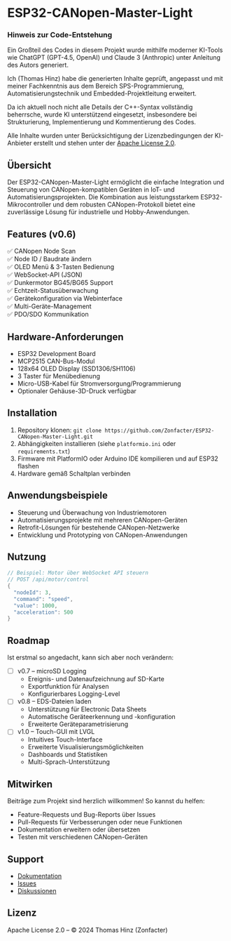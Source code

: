 # ESP32-CANopen-Master-Light
### Hinweis zur Code-Entstehung

Ein Großteil des Codes in diesem Projekt wurde mithilfe moderner KI-Tools wie ChatGPT (GPT-4.5, OpenAI) und Claude 3 (Anthropic) unter Anleitung des Autors generiert.

Ich (Thomas Hinz) habe die generierten Inhalte geprüft, angepasst und mit meiner Fachkenntnis aus dem Bereich SPS-Programmierung, Automatisierungstechnik und Embedded-Projektleitung erweitert.

Da ich aktuell noch nicht alle Details der C++-Syntax vollständig beherrsche, wurde KI unterstützend eingesetzt, insbesondere bei Strukturierung, Implementierung und Kommentierung des Codes.

Alle Inhalte wurden unter Berücksichtigung der Lizenzbedingungen der KI-Anbieter erstellt und stehen unter der [Apache License 2.0](./LICENSE.txt).

## Übersicht

Der ESP32-CANopen-Master-Light ermöglicht die einfache Integration und Steuerung von CANopen-kompatiblen Geräten in IoT- und Automatisierungsprojekten. Die Kombination aus leistungsstarkem ESP32-Mikrocontroller und dem robusten CANopen-Protokoll bietet eine zuverlässige Lösung für industrielle und Hobby-Anwendungen.

## Features (v0.6)
✅ CANopen Node Scan  
✅ Node ID / Baudrate ändern  
✅ OLED Menü & 3-Tasten Bedienung  
✅ WebSocket-API (JSON)  
✅ Dunkermotor BG45/BG65 Support  
✅ Echtzeit-Statusüberwachung  
✅ Gerätekonfiguration via Webinterface  
✅ Multi-Geräte-Management  
✅ PDO/SDO Kommunikation  

## Hardware-Anforderungen
- ESP32 Development Board
- MCP2515 CAN-Bus-Modul
- 128x64 OLED Display (SSD1306/SH1106)
- 3 Taster für Menübedienung
- Micro-USB-Kabel für Stromversorgung/Programmierung
- Optionaler Gehäuse-3D-Druck verfügbar

## Installation
1. Repository klonen: `git clone https://github.com/Zonfacter/ESP32-CANopen-Master-Light.git`
2. Abhängigkeiten installieren (siehe `platformio.ini` oder `requirements.txt`)
3. Firmware mit PlatformIO oder Arduino IDE kompilieren und auf ESP32 flashen
4. Hardware gemäß Schaltplan verbinden

## Anwendungsbeispiele
- Steuerung und Überwachung von Industriemotoren
- Automatisierungsprojekte mit mehreren CANopen-Geräten
- Retrofit-Lösungen für bestehende CANopen-Netzwerke
- Entwicklung und Prototyping von CANopen-Anwendungen

## Nutzung
```cpp
// Beispiel: Motor über WebSocket API steuern
// POST /api/motor/control
{
  "nodeId": 3,
  "command": "speed",
  "value": 1000,
  "acceleration": 500
}
```

## Roadmap 
Ist erstmal so angedacht, kann sich aber noch verändern:
- [ ] v0.7 – microSD Logging
  - Ereignis- und Datenaufzeichnung auf SD-Karte
  - Exportfunktion für Analysen
  - Konfigurierbares Logging-Level
- [ ] v0.8 – EDS-Dateien laden
  - Unterstützung für Electronic Data Sheets
  - Automatische Geräteerkennung und -konfiguration
  - Erweiterte Geräteparametrisierung
- [ ] v1.0 – Touch-GUI mit LVGL
  - Intuitives Touch-Interface
  - Erweiterte Visualisierungsmöglichkeiten
  - Dashboards und Statistiken
  - Multi-Sprach-Unterstützung

## Mitwirken
Beiträge zum Projekt sind herzlich willkommen! So kannst du helfen:
- Feature-Requests und Bug-Reports über Issues
- Pull-Requests für Verbesserungen oder neue Funktionen
- Dokumentation erweitern oder übersetzen
- Testen mit verschiedenen CANopen-Geräten

## Support
- [Dokumentation](https://github.com/Zonfacter/ESP32-CANopen-Master-Light/wiki)
- [Issues](https://github.com/Zonfacter/ESP32-CANopen-Master-Light/issues)
- [Diskussionen](https://github.com/Zonfacter/ESP32-CANopen-Master-Light/discussions)

## Lizenz
Apache License 2.0 – © 2024 Thomas Hinz (Zonfacter)
